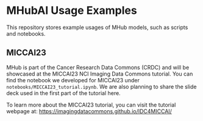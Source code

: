 # MHubAI Usage Examples

This repository stores example usages of MHub models, such as scripts and notebooks.


## MICCAI23

MHub is part of the Cancer Research Data Commons (CRDC) and will be showcased at the MICCAI23 NCI Imaging Data Commons tutorial. You can find the notebook we 
developed for MICCAI23 under `notebooks/MICCAI23_tutorial.ipynb`. We are also planning to share the slide deck used in the first part of the tutorial here.

To learn more about the MICCAI23 tutorial, you can visit the tutorial webpage at: https://imagingdatacommons.github.io/IDC4MICCAI/


